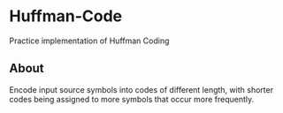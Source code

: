 # Huffman-Code

Practice implementation of Huffman Coding 

## About

Encode input source symbols into codes of different length, with shorter codes being assigned to more symbols that occur more frequently. 